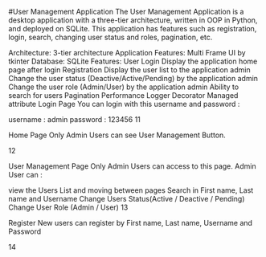 #User Management Application
The User Management Application is a desktop application with a three-tier architecture, written in OOP in Python, and deployed on SQLite. This application has features such as registration, login, search, changing user status and roles, pagination, etc.

Architecture: 3-tier architecture
Application Features: Multi Frame UI by tkinter
Database: SQLite
Features:
User Login
Display the application home page after login
Registration
Display the user list to the application admin
Change the user status (Deactive/Active/Pending) by the application admin
Change the user role (Admin/User) by the application admin
Ability to search for users
Pagination
Performance Logger Decorator
Managed attribute
Login Page
You can login with this username and password :

username : admin
password : 123456
11

Home Page
Only Admin Users can see User Management Button.

12

User Management Page
Only Admin Users can access to this page. Admin User can :

view the Users List and moving between pages
Search in First name, Last name and Username
Change Users Status(Active / Deactive / Pending)
Change User Role (Admin / User)
13

Register
New users can register by First name, Last name, Username and Password

14
